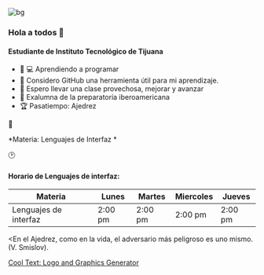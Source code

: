

![bg][banner]
### Hola a todos 👋
#### Estudiante de Instituto Tecnológico de Tijuana 


- :woman: 💻 Aprendiendo a programar 
- 🤔 Considero GitHub una herramienta útil para mi aprendizaje.
- 💬 Espero llevar una clase provechosa, mejorar y avanzar
- :school: Exalumna de la preparatoría iberoamericana
- :trophy: Pasatiempo: Ajedrez


:blue_book:

*Materia: Lenguajes de Interfaz *

:clock2:
 #### Horario de Lenguajes de interfaz:

| Materia               	| Lunes   	| Martes  	| Miercoles 	| Jueves  	|
|-----------------------	|---------	|---------	|-----------	|---------	|
| Lenguajes de interfaz 	| 2:00 pm 	| 2:00 pm 	| 2:00 pm   	| 2:00 pm 	|


<En el Ajedrez, como en la vida, el adversario más peligroso es uno mismo. (V. Smislov). 

[banner]: https://images.cooltext.com/5466668.png







<a href="https://cooltext.com" target="_top">Cool Text: Logo and Graphics Generator</a>
